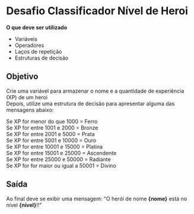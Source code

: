 # Desafio Classificador Nível de Heroi

**O que deve ser utilizado**

- Variáveis
- Operadores
- Laços de repetição
- Estruturas de decisão

## Objetivo

Crie uma variável para armazenar o nome e a quantidade de experiência (XP) de um heroi <br>
Depois, utilize uma estrutura de decisão para apresentar alguma das mensagens abaixo:

Se XP for menor do que 1000 = Ferro<br/>
Se XP for entre 1001 e 2000 = Bronze<br/>
Se XP for entre 2001 e 5000 = Prata<br/>
Se XP for entre 5001 e 10000 = Ouro<br/>
Se XP for entre 10001 e 15000 = Platina<br/>
Se XP for entre 15001 e 25000 = Ascendente<br/>
Se XP for entre 25000 e 50000 = Radiante<br/>
Se XP for for maior ou igual a 50001 = Divino


## Saída

Ao final deve se exibir uma mensagem:
"O herói de nome **{nome}** está no nível **{nível}**!!"

